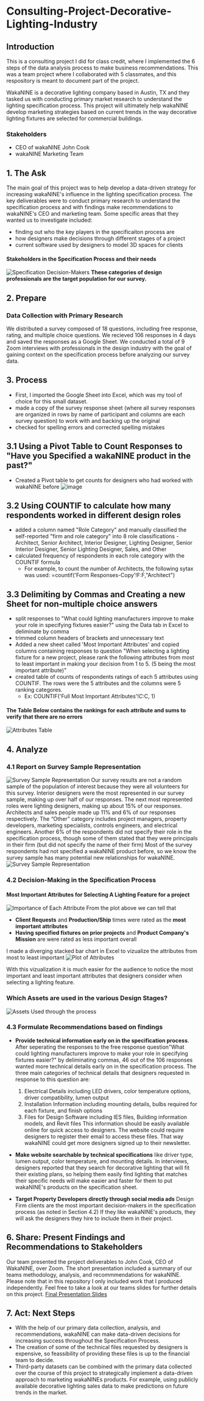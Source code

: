 # Consulting-Project-Decorative-Lighting-Industry

## Introduction
This is a consulting project I did for class credit, where I implemented the 6 steps of the data analysis process to make business recommendations. This was a team project where I collaborated with 5 classmates, and this respository is meant to document part of the project.

  WakaNINE is a decorative lighting company based in Austin, TX and they tasked us with conducting primary market research to understand the lighting specification process. This project will ultimately help wakaNINE develop marketing strategies based on current trends in the way decorative lighting fixtures are selected for commercial buildings. 

### Stakeholders

- CEO of wakaNINE John Cook  
- wakaNINE Marketing Team


## 1. The Ask

The main goal of this project was to help develop a data-driven strategy for increasing wakaNINE's influence in the lighting specification process. The key deliverables were to conduct primary research to understand the specification process and with findings make recommendations to wakaNINE's CEO and marketing team. Some specific areas that they wanted us to investigate included:
- finding out who the key players in the specificaiton process are
- how designers make decisions through different stages of a project
- current software used by designers to model 3D spaces for clients

#### Stakeholders in the Specification Process and their needs

![Specification Decision-Makers](https://github.com/wendymonl/Consulting-Project-Decorative-Lighting-Industry/blob/1e7e91e71027aa2e3166c1147bdcbb695e1bdc10/specification%20stakeholders%20needs%20graphic.png)
**These categories of design professionals are the target population for our survey.**


## 2. Prepare

### Data Collection with Primary Research
We distributed a survey composed of 18 questions, including free response, rating, and multiple choice questions. We recieved 106 responses in 4 days and saved the responses as a Google Sheet. We conducted a total of 9 Zoom interviews with professionals in the design industry with the goal of gaining context on the specification process before analyzing our survey data. 


## 3. Process
 
- First, I imported the Google Sheet into Excel, which was my tool of choice for this small dataset.
- made a copy of the survey response sheet (where all survey responses are organized in rows by name of participant and columns are each survey question) to work with and  backing up the original 
- checked for spelling errors and corrected spelling mistakes

## 3.1 Using a Pivot Table to Count Responses to "Have you Specified a wakaNINE product in the past?"
- Created a Pivot table to get counts for designers who had worked with wakaNINE before
![image](https://user-images.githubusercontent.com/47668478/148243818-9e6da7e0-0830-4292-ae00-9cee12bb66c3.png)

## 3.2 Using COUNTIF to calculate how many respondents worked in different design roles

- added a column named "Role Category" and manually classified the self-reported "firm and role category" into 8 role classifications - Architect, Senior Architect, Interior Designer, Lighting Designer, Senior Interior Designer, Senior Lighting Designer, Sales, and Other
- calculated frequency of respondents in each role category with the COUNTIF formula
  - For example, to count the number of Architects, the following sytax was used: =countif('Form Responses-Copy'!F:F,"Architect") 

## 3.3 Delimiting  by Commas and Creating a new Sheet for non-multiple choice answers
- split responses to "What could lighting manufacturers improve to make your role in specifying fixtures easier?" using the Data tab in Excel to deliminate by comma
- trimmed column headers of brackets and unnecessary text 
- Added a new sheet called 'Most Important Attributes' and copied columns containing responses to question "When selecting a lighting fixture for a new project, please rank the following attributes from most to least important in making your decision from 1 to 5. (5 being the most important attribute)" 
- created table of counts of respondents ratings of each 5 attributes using COUNTIF. The rows were the 5 attributes and the columns were 5 ranking categores.
  - Ex: COUNTIF('Full Most Important Attributes'!$C:$C, 1)					

#### The Table Below contains the rankings for each attribute and sums to verify that there are no errors

![Attributes Table](https://github.com/wendymonl/Consulting-Project-Decorative-Lighting-Industry/blob/981e78f010d44881a8a645825c20e881a5ca44c2/Table%20of%20Ranking%20Counts.jpg)
## 4. Analyze

### 4.1 Report on Survey Sample Representation
![Survey Sample Representation](https://github.com/wendymonl/Consulting-Project-Decorative-Lighting-Industry/blob/65ac5d8269de885fcea83437b3ede9bec03700d1/survey%20representation.png)
Our survey results are not a random sample of the population of interest because they were all volunteers for this survey. Interior designers were the most represented in our survey sample, making up over half of our responses. The next most represented roles were lighting designers, making up about 15% of our responses. Architects and sales people made up 11% and 6% of our responses respectively. The “Other” category  includes project managers, property developers, marketing specialists, controls engineers, and electrical engineers. Another 6% of the respondents did not specify their role in the specification process, though some of them stated that they were principals in their firm (but did not specify the name of their firm)
  Most of the survey respondents had not specified a wakaNINE product before, so we know the survey sample has many potential new relationships for wakaNINE.  
![Survey Sample Representation](https://github.com/wendymonl/Consulting-Project-Decorative-Lighting-Industry/blob/0db3535033bdff51ff327e768fd9fcb4d36c144f/Have%20you%20specified%20a%20wakaNINE%20product%20in%20the%20past.png.jpg)

### 4.2 Decision-Making in the Specification Process

#### Most Important Attributes for Selecting A Lighting Feature for a project
![Importance of Each Attribute](https://github.com/wendymonl/Consulting-Project-Decorative-Lighting-Industry/blob/8b9be138b80b6e562119a206e4e1021b8eb5a6d6/clustered%20column%20graphs-%20ratings%20of%20attributes.png)
  From the plot above we can tell that 
- **Client Requests** and **Production/Ship** times were rated as the **most important attributes** 
- **Having specified fixtures on prior projects** and **Product Company's Mission** are were rated as less important overall

I made a diverging stacked bar chart in Excel to vizualize the attributes from most to least important
![Plot of Attributes](https://github.com/wendymonl/Consulting-Project-Decorative-Lighting-Industry/blob/981e78f010d44881a8a645825c20e881a5ca44c2/Plot%20of%20Ranking%20Counts%20with%20legend%202.jpg)

  With this vizualization it is much easier for the audience to notice the most important and least important attributes that designers consider when selecting a lighting feature.

### Which Assets are used in the various Design Stages?
![Assets Used through the process](https://github.com/wendymonl/Consulting-Project-Decorative-Lighting-Industry/blob/0db3535033bdff51ff327e768fd9fcb4d36c144f/Assets%20used%20through%20different%20phases.png)


### 4.3 Formulate Recommendations based on findings
- **Provide technical information early on in the specification process**. After seperating the responses to the free response question"What could lighting manufacturers improve to make your role in specifying fixtures easier?" by deliminating commas, 46 out of the 106 responses wanted more technical details early on in the specification process.  The three main categories of technical details that designers requested in response to this question are:
  1. Electrical Details including LED drivers, color temperature options, driver compatibility, lumen output 
  3. Installation Information including mounting details, bulbs required for each fixture, and finish options
  4. Files for Design Software including IES files, Building information models, and Revit files
  This information should be easily available online for quick access to designers. The website could require designers to register their email to access these files. That way wakaNINE could get more designers signed up to their newsletter.
  
- **Make website searchable by technical specifications** like driver type, lumen output, color temperature, and mounting details. In interviews, designers reported that they search for decorative lighting that will fit their existing plans, so helping them easily find lighting that matches their specific needs will make easier and faster for them to put wakaNINE's products on the specification sheet.

- **Target Property Developers directly through social media ads** Design Firm clients are the most important decision-makers in the specification process (as noted in Section 4.2) If they like wakaNINE's products, they will ask the designers they hire to include them in their project. 

## 6. Share: Present Findings and Recommendations to Stakeholders

Our team presented the project deliverables to John Cook, CEO of WakaNINE, over Zoom. The short presentation included a summary of our teams methodology, analysis, and recommmendations for wakaNINE. Please note that in this repository I only included work that I produced independently. Feel free to take a look at our teams slides for further details on this project. 
[Final Presentation Slides](https://www.canva.com/design/DAEcyhbapHI/Lg2MQVS7oFezn0rUrqRqHw/view?utm_content=DAEcyhbapHI&utm_campaign=designshare&utm_medium=link&utm_source=homepage_design_menu)

## 7. Act: Next Steps
- With the help of our primary data collection, analysis, and recommendations, wakaNINE can make data-driven decisions for increasing success throughout the Specification Process. 
- The creation of some of the technical files requested by designers is expensive, so feassibility of providing these files is up to the financial team to decide.
- Third-party datasets can be combined with the primary data collected over the course of this project to strategically implement a data-driven approach to marketing wakaNINEs products. For example, using publicly available decorative lighting sales data to make predictions on future trends in the market.
